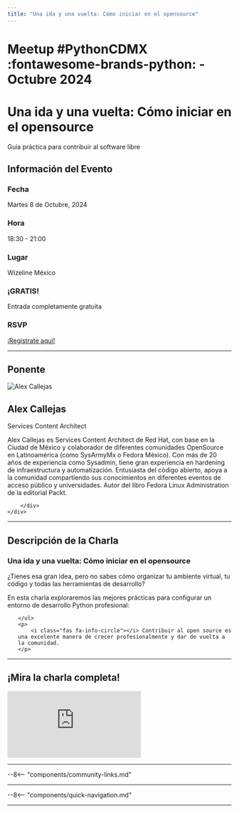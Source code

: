 ```yaml
---
title: "Una ida y una vuelta: Cómo iniciar en el opensource"
---
```


# Meetup #PythonCDMX :fontawesome-brands-python: - Octubre 2024

<div class="meetup-hero">
    <h1>Una ida y una vuelta: Cómo iniciar en el opensource</h1>
    <p class="meetup-subtitle">Guía práctica para contribuir al software libre</p>
</div>

## Información del Evento

<div class="event-details">
    <div class="detail-card date-card">
        <h3><i class="fas fa-calendar-alt"></i> Fecha</h3>
        <p>Martes 8 de Octubre, 2024</p>
    </div>
    <div class="detail-card time-card">
        <h3><i class="fas fa-clock"></i> Hora</h3>
        <p>18:30 - 21:00</p>
    </div>
    <div class="detail-card location-card">
        <h3><i class="fas fa-map-marker-alt"></i> Lugar</h3>
        <p>Wizeline México</p>
    </div>
    <div class="detail-card free-card">
        <h3><i class="fas fa-gift"></i> ¡GRATIS!</h3>
        <p>Entrada completamente gratuita</p>
    </div>
    <div class="detail-card rsvp-card">
        <h3><i class="fas fa-ticket-alt"></i> RSVP</h3>
        <p><a href="https://www.meetup.com/python-mexico/">¡Regístrate aquí!</a></p>
    </div>
</div>

---

## Ponente

<div class="speaker-section">
    <div class="speaker-photo">
        <img src="/../../images/ponentes/ponentePythonCDMX.jpg" alt="Alex Callejas">
    </div>
    <div class="speaker-info">
        <h2>Alex Callejas</h2>
        <p class="speaker-role">Services Content Architect</p>
        <p class="speaker-bio">Alex Callejas es Services Content Architect de Red Hat, con base en la Ciudad de México y colaborador de diferentes comunidades OpenSource en Latinoamérica (como SysArmyMx o Fedora México). Con más de 20 años de experiencia como Sysadmin, tiene gran experiencia en hardening de infraestructura y automatización. Entusiasta del código abierto, apoya a la comunidad compartiendo sus conocimientos en diferentes eventos de acceso público y universidades. Autor del libro Fedora Linux Administration de la editorial Packt.</p>
        <div class="speaker-links">



        </div>
    </div>
</div>

---

## Descripción de la Charla

<div class="talk-description">
    <h3><i class="fas fa-rocket"></i> Una ida y una vuelta: Cómo iniciar en el opensource</h3>
    <p>¿Tienes esa gran idea, pero no sabes cómo organizar tu ambiente virtual, tu código y todas las herramientas de desarrollo?</p>
    <p>En esta charla exploraremos las mejores prácticas para configurar un entorno de desarrollo Python profesional:</p>
    <ul>

    </ul>
    <p>
        <i class="fas fa-info-circle"></i> Contribuir al open source es una excelente manera de crecer profesionalmente y dar de vuelta a la comunidad.
    </p>
</div>

---

## ¡Mira la charla completa!

<div class="video-section">
    <div class="video-container">
        <div class="video-wrapper">
            <iframe
                src="https://www.youtube.com/embed/U3I5fVrnq-g"
                title="Meetup PythonCDMX Octubre 2024"
                frameborder="0"
                allow="accelerometer; autoplay; clipboard-write; encrypted-media; gyroscope; picture-in-picture; web-share"
                allowfullscreen>
            ></iframe>
        </div>
    </div>
</div>

---

--8<-- "components/community-links.md"

---

--8<-- "components/quick-navigation.md"

---
